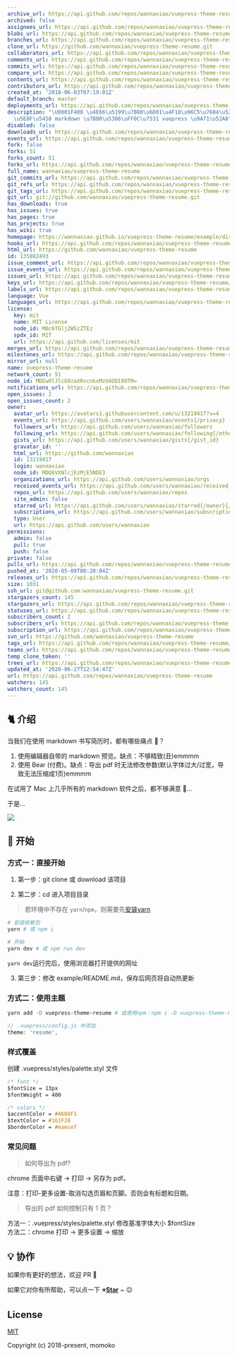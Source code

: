 ```yaml
---
archive_url: https://api.github.com/repos/wannaxiao/vuepress-theme-resume/{archive_format}{/ref}
archived: false
assignees_url: https://api.github.com/repos/wannaxiao/vuepress-theme-resume/assignees{/user}
blobs_url: https://api.github.com/repos/wannaxiao/vuepress-theme-resume/git/blobs{/sha}
branches_url: https://api.github.com/repos/wannaxiao/vuepress-theme-resume/branches{/branch}
clone_url: https://github.com/wannaxiao/vuepress-theme-resume.git
collaborators_url: https://api.github.com/repos/wannaxiao/vuepress-theme-resume/collaborators{/collaborator}
comments_url: https://api.github.com/repos/wannaxiao/vuepress-theme-resume/comments{/number}
commits_url: https://api.github.com/repos/wannaxiao/vuepress-theme-resume/commits{/sha}
compare_url: https://api.github.com/repos/wannaxiao/vuepress-theme-resume/compare/{base}...{head}
contents_url: https://api.github.com/repos/wannaxiao/vuepress-theme-resume/contents/{+path}
contributors_url: https://api.github.com/repos/wannaxiao/vuepress-theme-resume/contributors
created_at: '2018-06-03T07:19:01Z'
default_branch: master
deployments_url: https://api.github.com/repos/wannaxiao/vuepress-theme-resume/deployments
description: "\U0001F408 \u4E66\u5199\u7B80\u6D01\u4F18\u96C5\u7684\u524D\u7AEF\u7A0B\
  \u5E8F\u5458 markdown \u7B80\u5386\uFF0C\u7531 vuepress \u9A71\u52A8"
disabled: false
downloads_url: https://api.github.com/repos/wannaxiao/vuepress-theme-resume/downloads
events_url: https://api.github.com/repos/wannaxiao/vuepress-theme-resume/events
fork: false
forks: 51
forks_count: 51
forks_url: https://api.github.com/repos/wannaxiao/vuepress-theme-resume/forks
full_name: wannaxiao/vuepress-theme-resume
git_commits_url: https://api.github.com/repos/wannaxiao/vuepress-theme-resume/git/commits{/sha}
git_refs_url: https://api.github.com/repos/wannaxiao/vuepress-theme-resume/git/refs{/sha}
git_tags_url: https://api.github.com/repos/wannaxiao/vuepress-theme-resume/git/tags{/sha}
git_url: git://github.com/wannaxiao/vuepress-theme-resume.git
has_downloads: true
has_issues: true
has_pages: true
has_projects: true
has_wiki: true
homepage: https://wannaxiao.github.io/vuepress-theme-resume/example/dist/
hooks_url: https://api.github.com/repos/wannaxiao/vuepress-theme-resume/hooks
html_url: https://github.com/wannaxiao/vuepress-theme-resume
id: 135882493
issue_comment_url: https://api.github.com/repos/wannaxiao/vuepress-theme-resume/issues/comments{/number}
issue_events_url: https://api.github.com/repos/wannaxiao/vuepress-theme-resume/issues/events{/number}
issues_url: https://api.github.com/repos/wannaxiao/vuepress-theme-resume/issues{/number}
keys_url: https://api.github.com/repos/wannaxiao/vuepress-theme-resume/keys{/key_id}
labels_url: https://api.github.com/repos/wannaxiao/vuepress-theme-resume/labels{/name}
language: Vue
languages_url: https://api.github.com/repos/wannaxiao/vuepress-theme-resume/languages
license:
  key: mit
  name: MIT License
  node_id: MDc6TGljZW5zZTEz
  spdx_id: MIT
  url: https://api.github.com/licenses/mit
merges_url: https://api.github.com/repos/wannaxiao/vuepress-theme-resume/merges
milestones_url: https://api.github.com/repos/wannaxiao/vuepress-theme-resume/milestones{/number}
mirror_url: null
name: vuepress-theme-resume
network_count: 51
node_id: MDEwOlJlcG9zaXRvcnkxMzU4ODI0OTM=
notifications_url: https://api.github.com/repos/wannaxiao/vuepress-theme-resume/notifications{?since,all,participating}
open_issues: 2
open_issues_count: 2
owner:
  avatar_url: https://avatars1.githubusercontent.com/u/13219417?v=4
  events_url: https://api.github.com/users/wannaxiao/events{/privacy}
  followers_url: https://api.github.com/users/wannaxiao/followers
  following_url: https://api.github.com/users/wannaxiao/following{/other_user}
  gists_url: https://api.github.com/users/wannaxiao/gists{/gist_id}
  gravatar_id: ''
  html_url: https://github.com/wannaxiao
  id: 13219417
  login: wannaxiao
  node_id: MDQ6VXNlcjEzMjE5NDE3
  organizations_url: https://api.github.com/users/wannaxiao/orgs
  received_events_url: https://api.github.com/users/wannaxiao/received_events
  repos_url: https://api.github.com/users/wannaxiao/repos
  site_admin: false
  starred_url: https://api.github.com/users/wannaxiao/starred{/owner}{/repo}
  subscriptions_url: https://api.github.com/users/wannaxiao/subscriptions
  type: User
  url: https://api.github.com/users/wannaxiao
permissions:
  admin: false
  pull: true
  push: false
private: false
pulls_url: https://api.github.com/repos/wannaxiao/vuepress-theme-resume/pulls{/number}
pushed_at: '2020-05-09T00:20:04Z'
releases_url: https://api.github.com/repos/wannaxiao/vuepress-theme-resume/releases{/id}
size: 1031
ssh_url: git@github.com:wannaxiao/vuepress-theme-resume.git
stargazers_count: 145
stargazers_url: https://api.github.com/repos/wannaxiao/vuepress-theme-resume/stargazers
statuses_url: https://api.github.com/repos/wannaxiao/vuepress-theme-resume/statuses/{sha}
subscribers_count: 2
subscribers_url: https://api.github.com/repos/wannaxiao/vuepress-theme-resume/subscribers
subscription_url: https://api.github.com/repos/wannaxiao/vuepress-theme-resume/subscription
svn_url: https://github.com/wannaxiao/vuepress-theme-resume
tags_url: https://api.github.com/repos/wannaxiao/vuepress-theme-resume/tags
teams_url: https://api.github.com/repos/wannaxiao/vuepress-theme-resume/teams
temp_clone_token: ''
trees_url: https://api.github.com/repos/wannaxiao/vuepress-theme-resume/git/trees{/sha}
updated_at: '2020-06-27T12:54:47Z'
url: https://api.github.com/repos/wannaxiao/vuepress-theme-resume
watchers: 145
watchers_count: 145
---
```


## 🐈 介绍

当我们在使用 markdown 书写简历时，都有哪些痛点 🤒？

1.  使用编辑器自带的 markdown 预览。缺点：不够精致(丑)emmmm
2.  使用 Bear (付费)。缺点：导出 pdf 时无法修改参数(默认字体过大/过宽，导致无法压缩成1页)emmmm

在试用了 Mac 上几乎所有的 markdown 软件之后，都不够满意 🤕...

于是...

![](imgs/eg.jpg)

## 🚀 开始

### 方式一：直接开始

1.  第一步：git clone 或 download 该项目

2.  第二步：cd 进入项目目录

> 若环境中不存在 `yarn`/`npm`，则需要先[安装yarn](https://yarnpkg.com/zh-Hans/docs/install)

```bash
# 安装依赖包
yarn # 或 npm i

# 开始
yarn dev # 或 npm run dev
```

`yarn dev`运行完后，使用浏览器打开提供的网址

3.  第三步：修改 example/README.md，保存后网页将自动热更新

### 方式二：使用主题

```bash
yarn add -D vuepress-theme-resume # 或使用npm：npm i -D vuepress-theme-resume
```

```js
// .vuepress/config.js 中添加
theme: 'resume',
```

### 样式覆盖

创建 .vuepress/styles/palette.styl 文件

```css
/* font */
$fontSize = 13px
$fontWeight = 400

/* colors */
$accentColor = #4688F1
$textColor = #161F28
$borderColor = #eaecef
```

### 常见问题

> 如何导出为 pdf?

chrome 页面中右键 -> 打印 -> 另存为 pdf。

注意：打印-更多设置-取消勾选页眉和页脚。否则会有标题和日期。

> 导出的 pdf 如何控制只有 1 页？

方法一：.vuepress/styles/palette.styl 修改基准字体大小 $fontSize <br>
方法二：chrome 打印 -> 更多设置 -> 缩放

## 💡 协作

如果你有更好的想法，欢迎 PR 👏

如果它对你有所帮助，可以点一下 <b>⭐️<a href="#">Star</a></b> ~ 😉

## License

[MIT](http://opensource.org/licenses/MIT)

Copyright (c) 2018-present, momoko

